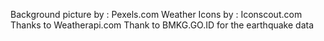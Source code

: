 Background picture by : Pexels.com
Weather Icons by : Iconscout.com
Thanks to Weatherapi.com
Thank to BMKG.GO.ID for the earthquake data
